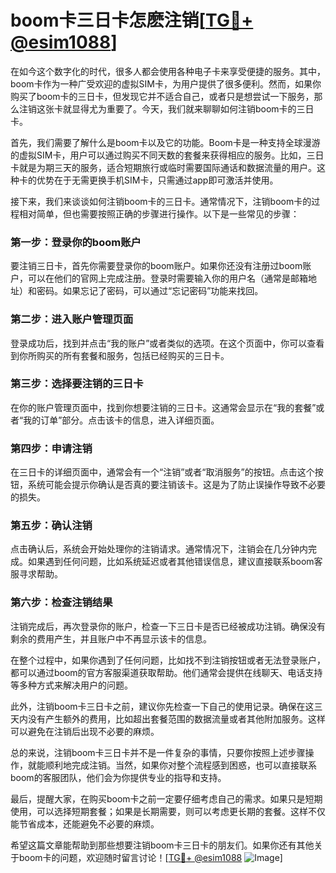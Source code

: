 # boom卡三日卡怎麽注销[[TG💪+ @esim1088](https://t.me/s/esim1088)]

在如今这个数字化的时代，很多人都会使用各种电子卡来享受便捷的服务。其中，boom卡作为一种广受欢迎的虚拟SIM卡，为用户提供了很多便利。然而，如果你购买了boom卡的三日卡，但发现它并不适合自己，或者只是想尝试一下服务，那么注销这张卡就显得尤为重要了。今天，我们就来聊聊如何注销boom卡的三日卡。

首先，我们需要了解什么是boom卡以及它的功能。Boom卡是一种支持全球漫游的虚拟SIM卡，用户可以通过购买不同天数的套餐来获得相应的服务。比如，三日卡就是为期三天的服务，适合短期旅行或临时需要国际通话和数据流量的用户。这种卡的优势在于无需更换手机SIM卡，只需通过app即可激活并使用。

接下来，我们来谈谈如何注销boom卡的三日卡。通常情况下，注销boom卡的过程相对简单，但也需要按照正确的步骤进行操作。以下是一些常见的步骤：

### **第一步：登录你的boom账户**
要注销三日卡，首先你需要登录你的boom账户。如果你还没有注册过boom账户，可以在他们的官网上完成注册。登录时需要输入你的用户名（通常是邮箱地址）和密码。如果忘记了密码，可以通过“忘记密码”功能来找回。

### **第二步：进入账户管理页面**
登录成功后，找到并点击“我的账户”或者类似的选项。在这个页面中，你可以查看到你所购买的所有套餐和服务，包括已经购买的三日卡。

### **第三步：选择要注销的三日卡**
在你的账户管理页面中，找到你想要注销的三日卡。这通常会显示在“我的套餐”或者“我的订单”部分。点击该卡的信息，进入详细页面。

### **第四步：申请注销**
在三日卡的详细页面中，通常会有一个“注销”或者“取消服务”的按钮。点击这个按钮，系统可能会提示你确认是否真的要注销该卡。这是为了防止误操作导致不必要的损失。

### **第五步：确认注销**
点击确认后，系统会开始处理你的注销请求。通常情况下，注销会在几分钟内完成。如果遇到任何问题，比如系统延迟或者其他错误信息，建议直接联系boom客服寻求帮助。

### **第六步：检查注销结果**
注销完成后，再次登录你的账户，检查一下三日卡是否已经被成功注销。确保没有剩余的费用产生，并且账户中不再显示该卡的信息。

在整个过程中，如果你遇到了任何问题，比如找不到注销按钮或者无法登录账户，都可以通过boom的官方客服渠道获取帮助。他们通常会提供在线聊天、电话支持等多种方式来解决用户的问题。

此外，注销boom卡三日卡之前，建议你先检查一下自己的使用记录。确保在这三天内没有产生额外的费用，比如超出套餐范围的数据流量或者其他附加服务。这样可以避免在注销后出现不必要的麻烦。

总的来说，注销boom卡三日卡并不是一件复杂的事情，只要你按照上述步骤操作，就能顺利地完成注销。当然，如果你对整个流程感到困惑，也可以直接联系boom的客服团队，他们会为你提供专业的指导和支持。

最后，提醒大家，在购买boom卡之前一定要仔细考虑自己的需求。如果只是短期使用，可以选择短期套餐；如果是长期需要，则可以考虑更长期的套餐。这样不仅能节省成本，还能避免不必要的麻烦。

希望这篇文章能帮助到那些想要注销boom卡三日卡的朋友们。如果你还有其他关于boom卡的问题，欢迎随时留言讨论！[[TG💪+ @esim1088](https://t.me/s/esim1088) ![Image](https://i.postimg.cc/4NQfJmqS/Snipaste-2025-05-13-00-14-12.png)]